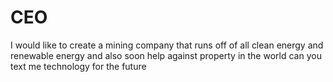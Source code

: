 # CEO
I would like to create a mining company that runs off of all clean energy and renewable energy and also soon help against property in the world can you text me technology for the future
